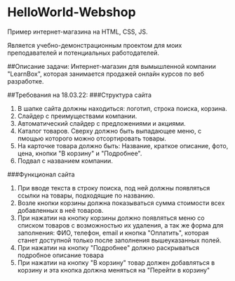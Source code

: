 # HelloWorld-Webshop
Пример интернет-магазина на HTML, CSS, JS. 

Является учебно-демонстрационным проектом для моих преподавателей и потенциальных работодателей.

##Описание задачи:
Интернет-магазин для вымышленной компании "LearnBox", которая занимается продажей онлайн курсов по веб разработке.  

##Требования на 18.03.22:
###Структура сайта
1. В шапке сайта должны находиться: логотип, строка поиска, корзина.
2. Слайдер с преимуществами компании.
3. Автоматический слайдер с предложениями и акциями.
4. Каталог товаров. Сверху должно быть выпадающее меню, с пмощью которого можно отсортировать товары.
5. На карточке товара должно быть: Название, краткое описание, фото, цена, кнопки "В корзину" и "Подробнее".
6. Подвал с названием компании.

###Функционал сайта
1. При вводе текста в строку поиска, под ней должны появляться ссылки на товары, подходящие по названию.
2. Возле кнопки корзины должна показываться сумма стоимости всех добавленных в неё товаров.
3. При нажатии на кнопку корзины должно появляться меню со списком товаров с возможностью их удаления, а так же форма для заполнения: ФИО, телефон, email и кнопка "Оплатить", которая станет доступной только после заполнения вышеуказанных полей.
4. При нажатии на кнопку "Подробнее" должно раскрываться подробное описание товара
5. При нажатии на кнопку "В корзину" товар должен добавляться в корзину и эта кнопка должна меняться на "Перейти в корзину"
